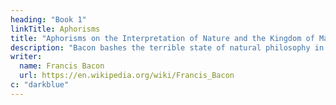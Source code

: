 ```yaml
---
heading: "Book 1"
linkTitle: Aphorisms
title: "Aphorisms on the Interpretation of Nature and the Kingdom of Man"
description: "Bacon bashes the terrible state of natural philosophy in his time"
writer:
  name: Francis Bacon
  url: https://en.wikipedia.org/wiki/Francis_Bacon
c: "darkblue"
---
```

